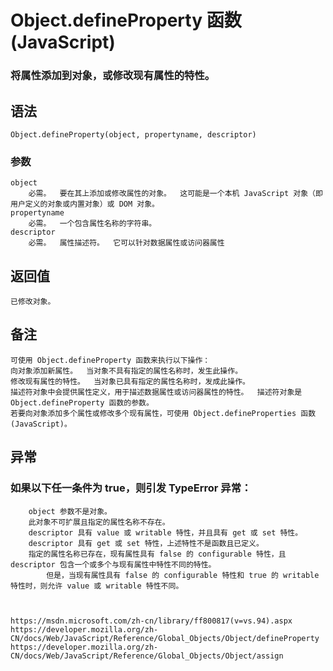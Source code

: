 # Object.defineProperty 函数 (JavaScript)

### 将属性添加到对象，或修改现有属性的特性。

## 语法
    
    Object.defineProperty(object, propertyname, descriptor)
    


### 参数
    
    object
        必需。  要在其上添加或修改属性的对象。  这可能是一个本机 JavaScript 对象（即用户定义的对象或内置对象）或 DOM 对象。  
    propertyname
        必需。  一个包含属性名称的字符串。  
    descriptor
        必需。  属性描述符。  它可以针对数据属性或访问器属性


## 返回值

    已修改对象。

## 备注

    可使用 Object.defineProperty 函数来执行以下操作：
    向对象添加新属性。  当对象不具有指定的属性名称时，发生此操作。  
    修改现有属性的特性。  当对象已具有指定的属性名称时，发成此操作。  
    描述符对象中会提供属性定义，用于描述数据属性或访问器属性的特性。  描述符对象是 Object.defineProperty 函数的参数。  
    若要向对象添加多个属性或修改多个现有属性，可使用 Object.defineProperties 函数 (JavaScript)。

## 异常
  
### 如果以下任一条件为 true，则引发 TypeError 异常：
    
        object 参数不是对象。
        此对象不可扩展且指定的属性名称不存在。
        descriptor 具有 value 或 writable 特性，并且具有 get 或 set 特性。
        descriptor 具有 get 或 set 特性，上述特性不是函数且已定义。
        指定的属性名称已存在，现有属性具有 false 的 configurable 特性，且 descriptor 包含一个或多个与现有属性中特性不同的特性。  
            但是，当现有属性具有 false 的 configurable 特性和 true 的 writable 特性时，则允许 value 或 writable 特性不同。  



    https://msdn.microsoft.com/zh-cn/library/ff800817(v=vs.94).aspx
    https://developer.mozilla.org/zh-CN/docs/Web/JavaScript/Reference/Global_Objects/Object/defineProperty
    https://developer.mozilla.org/zh-CN/docs/Web/JavaScript/Reference/Global_Objects/Object/assign













